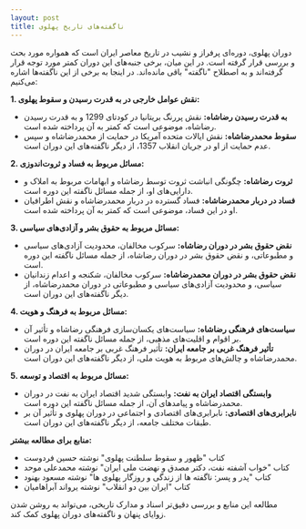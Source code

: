 ```yaml
---
layout: post
title: ناگفته‌های تاریخ پهلوی
---
```


دوران پهلوی، دوره‌ای پرفراز و نشیب در تاریخ معاصر ایران است که همواره مورد بحث و بررسی قرار گرفته است. در این میان، برخی جنبه‌های این دوران کمتر مورد توجه قرار گرفته‌اند و به اصطلاح "ناگفته" باقی مانده‌اند. در اینجا به برخی از این ناگفته‌ها اشاره می‌کنیم:

**1. نقش عوامل خارجی در به قدرت رسیدن و سقوط پهلوی:**

* **به قدرت رسیدن رضاشاه:** نقش پررنگ بریتانیا در کودتای 1299 و به قدرت رسیدن رضاشاه، موضوعی است که کمتر به آن پرداخته شده است.
* **سقوط محمدرضاشاه:** نقش ایالات متحده آمریکا در حمایت از محمدرضاشاه و سپس عدم حمایت از او در جریان انقلاب 1357، از دیگر ناگفته‌های این دوران است.

**2. مسائل مربوط به فساد و ثروت‌اندوزی:**

* **ثروت رضاشاه:** چگونگی انباشت ثروت توسط رضاشاه و ابهامات مربوط به املاک و دارایی‌های او، از جمله مسائل ناگفته این دوره است.
* **فساد در دربار محمدرضاشاه:** فساد گسترده در دربار محمدرضاشاه و نقش اطرافیان او در این فساد، موضوعی است که کمتر به آن پرداخته شده است.

**3. مسائل مربوط به حقوق بشر و آزادی‌های سیاسی:**

* **نقض حقوق بشر در دوران رضاشاه:** سرکوب مخالفان، محدودیت آزادی‌های سیاسی و مطبوعاتی، و نقض حقوق بشر در دوران رضاشاه، از جمله مسائل ناگفته این دوره است.
* **نقض حقوق بشر در دوران محمدرضاشاه:** سرکوب مخالفان، شکنجه و اعدام زندانیان سیاسی، و محدودیت آزادی‌های سیاسی و مطبوعاتی در دوران محمدرضاشاه، از دیگر ناگفته‌های این دوران است.

**4. مسائل مربوط به فرهنگ و هویت:**

* **سیاست‌های فرهنگی رضاشاه:** سیاست‌های یکسان‌سازی فرهنگی رضاشاه و تأثیر آن بر اقوام و اقلیت‌های مذهبی، از جمله مسائل ناگفته این دوره است.
* **تأثیر فرهنگ غربی بر جامعه ایران:** تأثیر فرهنگ غربی بر جامعه ایران در دوران محمدرضاشاه و چالش‌های مربوط به هویت ملی، از دیگر ناگفته‌های این دوران است.

**5. مسائل مربوط به اقتصاد و توسعه:**

* **وابستگی اقتصاد ایران به نفت:** وابستگی شدید اقتصاد ایران به نفت در دوران محمدرضاشاه و پیامدهای آن، از جمله مسائل ناگفته این دوره است.
* **نابرابری‌های اقتصادی:** نابرابری‌های اقتصادی و اجتماعی در دوران پهلوی و تأثیر آن بر طبقات مختلف جامعه، از دیگر ناگفته‌های این دوران است.

**منابع برای مطالعه بیشتر:**

* کتاب "ظهور و سقوط سلطنت پهلوی" نوشته حسین فردوست
* کتاب "خواب آشفته نفت، دکتر مصدق و نهضت ملی ایران" نوشته محمدعلی موحد
* کتاب "پدر و پسر: ناگفته ها از زندگی و روزگار پهلوی ها" نوشته مسعود بهنود
* کتاب "ایران بین دو انقلاب" نوشته یرواند آبراهامیان

مطالعه این منابع و بررسی دقیق‌تر اسناد و مدارک تاریخی، می‌تواند به روشن شدن زوایای پنهان و ناگفته‌های دوران پهلوی کمک کند.
